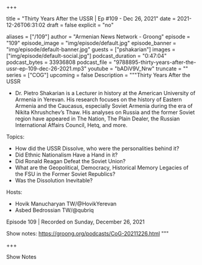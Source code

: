 
+++

title = "Thirty Years After the USSR | Ep #109 - Dec 26, 2021"
date = 2021-12-26T06:31:02
draft = false
explicit = "no"

aliases = ["/109"]
author = "Armenian News Network - Groong"
episode = "109"
episode_image = "img/episode/default.jpg"
episode_banner = "img/episode/default-banner.jpg"
guests = ["pshakarian"]
images = ["img/episode/default-social.jpg"]
podcast_duration = "0:47:04"
podcast_bytes = 33936808
podcast_file = "9788895-thirty-years-after-the-ussr-ep-109-dec-26-2021.mp3"
youtube = "bADiV9V_Nrw"
truncate = ""
series = ["COG"]
upcoming = false
Description = """Thirty Years After the USSR

* Dr. Pietro Shakarian is a Lecturer in history at the American University of Armenia in Yerevan. His research focuses on the history of Eastern Armenia and the Caucasus, especially Soviet Armenia during the era of Nikita Khrushchev’s Thaw. His analyses on Russia and the former Soviet region have appeared in The Nation, The Plain Dealer, the Russian International Affairs Council, Hetq, and more.

Topics:
* How did the USSR Dissolve, who were the personalities behind it?
* Did Ethnic Nationalism Have a Hand in it?
* Did Ronald Reagan Defeat the Soviet Union?
* What are the Geopolitical, Democracy, Historical Memory Legacies of the FSU in the Former Soviet Republics?
* Was the Dissolution Inevitable?

Hosts:
* Hovik Manucharyan TW/@HovikYerevan
* Asbed Bedrossian TW/@qubriq

Episode 109 | Recorded on Sunday, December 26, 2021

Show notes: https://groong.org/podcasts/CoG-20211226.html
"""

+++

Show Notes

